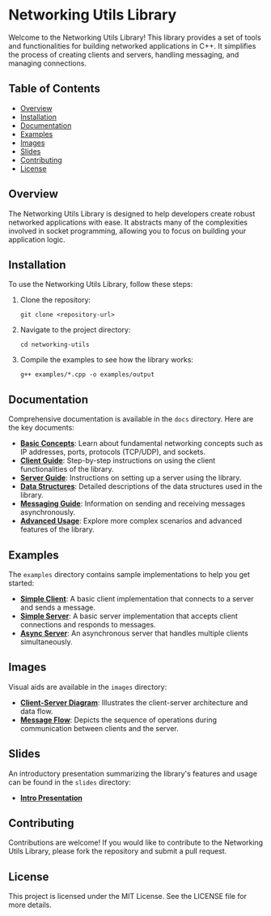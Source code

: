 # Networking Utils Library

Welcome to the Networking Utils Library! This library provides a set of tools and functionalities for building networked applications in C++. It simplifies the process of creating clients and servers, handling messaging, and managing connections.

## Table of Contents

- [Overview](#overview)
- [Installation](#installation)
- [Documentation](#documentation)
- [Examples](#examples)
- [Images](#images)
- [Slides](#slides)
- [Contributing](#contributing)
- [License](#license)

## Overview

The Networking Utils Library is designed to help developers create robust networked applications with ease. It abstracts many of the complexities involved in socket programming, allowing you to focus on building your application logic.

## Installation

To use the Networking Utils Library, follow these steps:

1. Clone the repository:
   ```
   git clone <repository-url>
   ```
2. Navigate to the project directory:
   ```
   cd networking-utils
   ```
3. Compile the examples to see how the library works:
   ```
   g++ examples/*.cpp -o examples/output
   ```

## Documentation

Comprehensive documentation is available in the `docs` directory. Here are the key documents:

- **[Basic Concepts](docs/basic-concepts.md)**: Learn about fundamental networking concepts such as IP addresses, ports, protocols (TCP/UDP), and sockets.
- **[Client Guide](docs/client-guide.md)**: Step-by-step instructions on using the client functionalities of the library.
- **[Server Guide](docs/server-guide.md)**: Instructions on setting up a server using the library.
- **[Data Structures](docs/data-structures.md)**: Detailed descriptions of the data structures used in the library.
- **[Messaging Guide](docs/messaging-guide.md)**: Information on sending and receiving messages asynchronously.
- **[Advanced Usage](docs/advanced-usage.md)**: Explore more complex scenarios and advanced features of the library.

## Examples

The `examples` directory contains sample implementations to help you get started:

- **[Simple Client](examples/simple-client.cpp)**: A basic client implementation that connects to a server and sends a message.
- **[Simple Server](examples/simple-server.cpp)**: A basic server implementation that accepts client connections and responds to messages.
- **[Async Server](examples/async-server.cpp)**: An asynchronous server that handles multiple clients simultaneously.

## Images

Visual aids are available in the `images` directory:

- **[Client-Server Diagram](images/client-server-diagram.svg)**: Illustrates the client-server architecture and data flow.
- **[Message Flow](images/message-flow.svg)**: Depicts the sequence of operations during communication between clients and the server.

## Slides

An introductory presentation summarizing the library's features and usage can be found in the `slides` directory:

- **[Intro Presentation](slides/intro-presentation.pptx)**

## Contributing

Contributions are welcome! If you would like to contribute to the Networking Utils Library, please fork the repository and submit a pull request.

## License

This project is licensed under the MIT License. See the LICENSE file for more details.